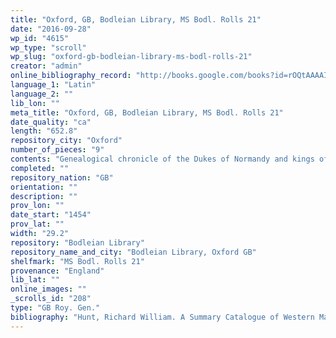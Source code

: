 ```yaml
---
title: "Oxford, GB, Bodleian Library, MS Bodl. Rolls 21"
date: "2016-09-28"
wp_id: "4615"
wp_type: "scroll"
wp_slug: "oxford-gb-bodleian-library-ms-bodl-rolls-21"
creator: "admin"
online_bibliography_record: "http://books.google.com/books?id=rOQtAAAAIAAJ&pg=PA558&lpg=PA558&dq=bodleian+library+pedigree+roll+2&source=bl&ots=YViuDY6a0W&sig=pR7fAhw7X8fupSiBIUJnBkRSl3I&hl=en&sa=X&ei=_-HCU4qzOMykyATosYLgCg&ved=0CD0Q6AEwBQ#v=onepage&q=roll&f=false  p.589"
language_1: "Latin"
language_2: ""
lib_lon: ""
meta_title: "Oxford, GB, Bodleian Library, MS Bodl. Rolls 21"
date_quality: "ca"
length: "652.8"
repository_city: "Oxford"
number_of_pieces: "9"
contents: "Genealogical chronicle of the Dukes of Normandy and kings of England from Rollo Duke of Normandy to Henry VI."
completed: ""
repository_nation: "GB"
orientation: ""
description: ""
prov_lon: ""
date_start: "1454"
prov_lat: ""
width: "29.2"
repository: "Bodleian Library"
repository_name_and_city: "Bodleian Library, Oxford GB"
shelfmark: "MS Bodl. Rolls 21"
provenance: "England"
lib_lat: ""
online_images: ""
_scrolls_id: "208"
type: "GB Roy. Gen."
bibliography: "Hunt, Richard William. A Summary Catalogue of Western Manuscripts in the Bodleian Library at Oxford Which Have Not Hitherto Been Catalogued in the Quarto Series: With References to the Oriental and Other Manuscripts. Oxford: Clarendon Press, 1895., no. 3113."
---
```



